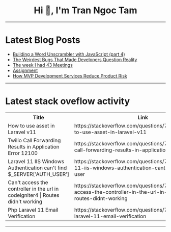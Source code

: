 <h1 align="center">Hi 👋, I'm Tran Ngoc Tam</h1>

---

# Latest Blog Posts 
<!-- BLOG-POST-LIST:START -->
- [Building a Word Unscrambler with JavaScript &lpar;part 4&rpar;](https://dev.to/bridget_amana/building-a-word-unscrambler-with-javascript-part-4-2plb)
- [The Weirdest Bugs That Made Developers Question Reality](https://dev.to/_varun_venkat_/the-weirdest-bugs-that-made-developers-question-reality-1d1h)
- [The week I had 43 Meetings](https://dev.to/martinbaun/the-week-i-had-43-meetings-4gac)
- [Assignment](https://dev.to/subham_nandi/assignment-3b5k)
- [How MVP Development Services Reduce Product Risk](https://dev.to/devi_ramyasrija_d44d44d7/how-mvp-development-services-reduce-product-risk-3g2p)
<!-- BLOG-POST-LIST:END -->

---

# Latest stack oveflow activity
<table>
  <tr><th>Title</th><th>Link</th></tr>
  <!-- STACKOVERFLOW:START --><tr><td>How to use asset in Laravel v11</td><td>https://stackoverflow.com/questions/79093035/how-to-use-asset-in-laravel-v11</td></tr><tr><td>Twilio Call Forwarding Results in Application Error 12100</td><td>https://stackoverflow.com/questions/79092858/twilio-call-forwarding-results-in-application-error-12100</td></tr><tr><td>Laravel 11 IIS Windows Authentication can&#39;t find $_SERVER[&#39;AUTH_USER&#39;]</td><td>https://stackoverflow.com/questions/79092845/laravel-11-iis-windows-authentication-cant-find-serverauth-user</td></tr><tr><td>Can&#39;t access the controller in the url in codeigniter4 | Routes didn&#39;t working</td><td>https://stackoverflow.com/questions/79092825/cant-access-the-controller-in-the-url-in-codeigniter4-routes-didnt-working</td></tr><tr><td>Php Laravel 11 Email Verification</td><td>https://stackoverflow.com/questions/79092814/php-laravel-11-email-verification</td></tr><!-- STACKOVERFLOW:END -->
</table>

---


